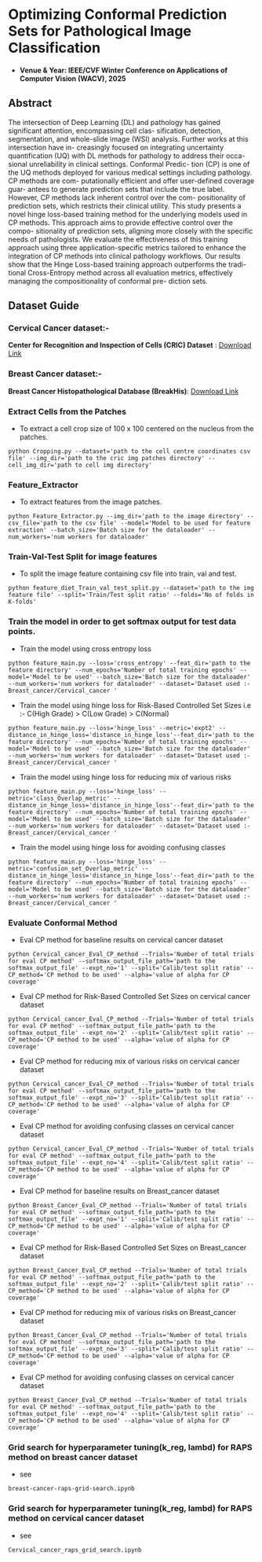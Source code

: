 # Optimizing Conformal Prediction Sets for Pathological Image Classification


-  #### Venue & Year: IEEE/CVF Winter Conference on Applications of Computer Vision (WACV), 2025

## Abstract

The intersection of Deep Learning (DL) and pathology
has gained significant attention, encompassing cell clas-
sification, detection, segmentation, and whole-slide image
(WSI) analysis. Further works at this intersection have in-
creasingly focused on integrating uncertainty quantification
(UQ) with DL methods for pathology to address their occa-
sional unreliability in clinical settings. Conformal Predic-
tion (CP) is one of the UQ methods deployed for various
medical settings including pathology. CP methods are com-
putationally efficient and offer user-defined coverage guar-
antees to generate prediction sets that include the true label.
However, CP methods lack inherent control over the com-
positionality of prediction sets, which restricts their clinical
utility. This study presents a novel hinge loss-based training
method for the underlying models used in CP methods. This
approach aims to provide effective control over the compo-
sitionality of prediction sets, aligning more closely with the
specific needs of pathologists. We evaluate the effectiveness
of this training approach using three application-specific
metrics tailored to enhance the integration of CP methods
into clinical pathology workflows. Our results show that the
Hinge Loss-based training approach outperforms the tradi-
tional Cross-Entropy method across all evaluation metrics,
effectively managing the compositionality of conformal pre-
diction sets.


## Dataset Guide
### Cervical Cancer dataset:-
**Center for Recognition and Inspection of Cells (CRIC) Dataset** : [Download Link](https://database.cric.com.br/downloads)

### Breast Cancer dataset:-
**Breast Cancer Histopathological Database (BreakHis)**: [Download Link](https://web.inf.ufpr.br/vri/databases/breast-cancer-histopathological-database-breakhis/)




### Extract Cells from the Patches 
- To extract a cell crop size of 100 x 100 centered on the nucleus from the patches.
```
python Cropping.py --dataset='path to the cell centre coordinates csv file' --img_dir='path to the cric img patches directory' --cell_img_dir='path to cell img directory'
```

### Feature_Extractor
- To extract features from the image patches.
```
python Feature_Extractor.py --img_dir='path to the image directory' --csv_file='path to the csv file' --model='Model to be used for feature extraction' --batch_size='Batch size for the dataloader' --num_workers='num workers for dataloader'
```

### Train-Val-Test Split for image features 
- To split the image feature containing csv file into train, val and test.
```
python feature_diet_Train_val_test_split.py --dataset='path to the img feature file' --split='Train/Test split ratio' --folds='No of folds in K-folds'
```

### Train the model in order to get softmax output for test data points.

- Train the model using cross entropy loss
```
python feature_main.py --loss='cross_entropy' --feat_dir='path to the feature directory' --num_epochs='Number of total training epochs' --model='Model to be used' --batch_size='Batch size for the dataloader' --num_workers='num workers for dataloader' --dataset='Dataset used :- Breast_cancer/Cervical_cancer '
```

- Train the model using hinge loss for Risk-Based Controlled Set Sizes i.e :- C(High Grade) > C(Low Grade) > C(Normal) 

```
python feature_main.py --loss='hinge_loss' --metric='expt2' --distance_in_hinge_loss='distance_in_hinge_loss'--feat_dir='path to the feature directory' --num_epochs='Number of total training epochs' --model='Model to be used' --batch_size='Batch size for the dataloader' --num_workers='num workers for dataloader' --dataset='Dataset used :- Breast_cancer/Cervical_cancer '
```

- Train the model using hinge loss for reducing mix of various risks
```
python feature_main.py --loss='hinge_loss' --metric='class_Overlap_metric' --distance_in_hinge_loss='distance_in_hinge_loss'--feat_dir='path to the feature directory' --num_epochs='Number of total training epochs' --model='Model to be used' --batch_size='Batch size for the dataloader' --num_workers='num workers for dataloader' --dataset='Dataset used :- Breast_cancer/Cervical_cancer '
```

- Train the model using hinge loss for avoiding confusing classes
```
python feature_main.py --loss='hinge_loss' --metric='confusion_set_Overlap_metric' --distance_in_hinge_loss='distance_in_hinge_loss'--feat_dir='path to the feature directory' --num_epochs='Number of total training epochs' --model='Model to be used' --batch_size='Batch size for the dataloader' --num_workers='num workers for dataloader' --dataset='Dataset used :- Breast_cancer/Cervical_cancer '
```

### Evaluate Conformal Method

- Eval CP method for baseline results on cervical cancer dataset
```
python Cervical_cancer_Eval_CP_method --Trials='Number of total trials for eval CP method' --softmax_output_file_path='path to the softmax_output_file' --expt_no='1' --split='Calib/test split ratio' --CP_method='CP method to be used' --alpha='value of alpha for CP coverage' 
```

- Eval CP method for Risk-Based Controlled Set Sizes on cervical cancer dataset

```
python Cervical_cancer_Eval_CP_method --Trials='Number of total trials for eval CP method' --softmax_output_file_path='path to the softmax_output_file' --expt_no='2' --split='Calib/test split ratio' --CP_method='CP method to be used' --alpha='value of alpha for CP coverage' 
```

- Eval CP method for reducing mix of various risks on cervical cancer dataset

```
python Cervical_cancer_Eval_CP_method --Trials='Number of total trials for eval CP method' --softmax_output_file_path='path to the softmax_output_file' --expt_no='3' --split='Calib/test split ratio' --CP_method='CP method to be used' --alpha='value of alpha for CP coverage' 
```

- Eval CP method for avoiding confusing classes on cervical cancer dataset
```
python Cervical_cancer_Eval_CP_method --Trials='Number of total trials for eval CP method' --softmax_output_file_path='path to the softmax_output_file' --expt_no='4' --split='Calib/test split ratio' --CP_method='CP method to be used' --alpha='value of alpha for CP coverage' 
```

- Eval CP method for baseline results on Breast_cancer dataset
```
python Breast_Cancer_Eval_CP_method --Trials='Number of total trials for eval CP method' --softmax_output_file_path='path to the softmax_output_file' --expt_no='1' --split='Calib/test split ratio' --CP_method='CP method to be used' --alpha='value of alpha for CP coverage' 
```

- Eval CP method for Risk-Based Controlled Set Sizes on Breast_cancer dataset
```
python Breast_Cancer_Eval_CP_method --Trials='Number of total trials for eval CP method' --softmax_output_file_path='path to the softmax_output_file' --expt_no='2' --split='Calib/test split ratio' --CP_method='CP method to be used' --alpha='value of alpha for CP coverage' 
```

- Eval CP method for reducing mix of various risks on Breast_cancer dataset
```
python Breast_Cancer_Eval_CP_method --Trials='Number of total trials for eval CP method' --softmax_output_file_path='path to the softmax_output_file' --expt_no='3' --split='Calib/test split ratio' --CP_method='CP method to be used' --alpha='value of alpha for CP coverage' 
```

- Eval CP method for avoiding confusing classes on cervical cancer dataset
```
python Breast_Cancer_Eval_CP_method --Trials='Number of total trials for eval CP method' --softmax_output_file_path='path to the softmax_output_file' --expt_no='4' --split='Calib/test split ratio' --CP_method='CP method to be used' --alpha='value of alpha for CP coverage' 
```


###  Grid search for hyperparameter tuning(k_reg, lambd) for RAPS method on breast cancer dataset
- see
```
breast-cancer-raps-grid-search.ipynb
```

###  Grid search for hyperparameter tuning(k_reg, lambd) for RAPS method on cervical cancer dataset
- see
```
Cervical_cancer_raps_grid_search.ipynb
```








